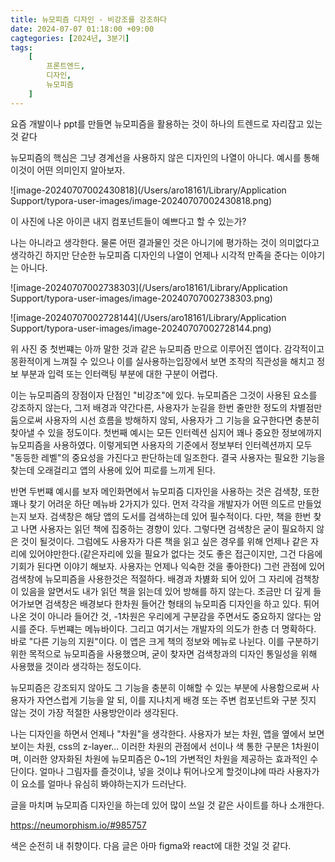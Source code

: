 ```yaml
---
title: 뉴모피즘 디자인 - 비강조를 강조하다
date: 2024-07-07 01:18:00 +09:00
cagtegories: [2024년, 3분기]
tags:
    [
        프론트엔드,
        디자인,
        뉴모피즘
    ]
---
```


요즘  개발이나 ppt를 만들면 뉴모피즘을 활용하는 것이 하나의 트렌드로 자리잡고 있는 것 같다

뉴모피즘의 핵심은 그냥 경계선을 사용하지 않은 디자인의 나열이 아니다. 예시를 통해 이것이 어떤 의미인지 알아보자.

![image-20240707002430818](/Users/aro18161/Library/Application Support/typora-user-images/image-20240707002430818.png)

이 사진에 나온 아이콘 내지 컴포넌트들이 예쁘다고 할 수 있는가?

나는 아니라고 생각한다. 물론 어떤 결과물인 것은 아니기에 평가하는 것이 의미없다고 생각하긴 하지만 단순한 뉴모피즘 디자인의 나열이 언제나 시각적 만족을 준다는 이야기는 아니다.

![image-20240707002738303](/Users/aro18161/Library/Application Support/typora-user-images/image-20240707002738303.png)

![image-20240707002728144](/Users/aro18161/Library/Application Support/typora-user-images/image-20240707002728144.png)

위 사진 중 첫번쨰는 아까 말한 것과 같은 뉴모피즘 만으로 이루어진 앱이다. 감각적이고 몽환적이게 느껴질 수 있으나 이를 실사용하는입장에서 보면 조작의 직관성을 해치고 정보 부분과 입력 또는 인터랙팅 부분에 대한 구분이 어렵다.

이는 뉴모피즘의  장점이자 단점인 "비강조"에 있다. 뉴모피즘은 그것이 사용된 요소를 강조하지 않는다, 그저 배경과 약간다른, 사용자가 눈길을 한번 줄만한 정도의 차별점만 둠으로써 사용자의 시선 흐름을 방해하지 않되, 사용자가 그 기능을 요구한다면 충분히 찾아낼 수 있을 정도이다. 첫번째 예시는 모든 인터렉션 심지어 꽤나 중요한 정보에까지 뉴모피즘을 사용하였다. 이렇게되면 사용자의 기준에서 정보부터 인터렉션까지 모두 "동등한 레벨"의 중요성을 가진다고 판단하는데 일조한다. 결국 사용자는 필요한 기능을 찾는데 오래걸리고 앱의 사용에 있어 피로를 느끼게 된다.

반면 두번쨰 예시를 보자 메인화면에서 뉴모피즘 디자인을 사용하는 것은 검색창, 또한 꽤나 찾기 어려운 하단 메뉴바 2가지가 있다. 먼저 각각을 개발자가 어떤 의도르 만들었는지 보자. 검색창은 해당 앱의 도서를 검색하는데 있어 필수적이다. 다만, 책을 한번 찾고 나면 사용자는 읽던 책에 집중하는 경향이 있다. 그렇다면 검색창은 굳이 필요하지 않은 것이 될것이다. 그럼에도 사용자가 다른 책을 읽고 싶은 경우를 위해 언제나 같은 자리에 있어야만한다.(같은자리에 있을 필요가 없다는 것도 좋은 접근이지만, 그건 다음에 기회가 된다면 이야기 해보자. 사용자는 언제나 익숙한 것을 좋아한다) 그런 관점에 있어 검색창에 뉴모피즘을 사용한것은 적절하다. 배경과 차볋화 되어 있어 그 자리에 검책창이 있음을 알면서도 내가 읽던 책을 읽는데 있어 방해를 하지 않는다. 조금만 더 깊게 들어가보면 검색창은 배경보다 한차원 들어간 형태의 뉴모피즘 디자인을 하고 있다. 튀어나온 것이 아니라 들어간 것, -1차원은 우리에게 구분감을 주면서도 중요하지 않다는 암시를 준다. 두번쨰는 메뉴바이다. 그리고 여기서는 개발자의 의도가 한층 더 명확하다. 바로 "다른 기능의 지원"이다. 이 앱은 크게 책의 정보와 메뉴로 나뉜다. 이를 구분하기 위한 목적으로 뉴모피즘을 사용했으며, 굳이 찾자면 검색창과의 디자인 통일성을 위해 사용했을 것이라 생각하는 정도이다.

뉴모피즘은 강조되지 않아도 그 기능을 충분히 이해할 수 있는 부분에 사용함으로써 사용자가 자연스럽게 기능을 알 되, 이를 지나치게 배경 또는 주변 컴포넌트와 구분 짓지 않는 것이 가장  적절한 사용방안이라 생각된다.

나는 디자인을 하면서 언제나 "차원"을 생각한다. 사용자가 보는 차원, 앱을 옆에서 보면 보이는 차원, css의 z-layer...
이러한 차원의 관점에서 선이나 색 통한 구분은 1차원이며, 이러한 양자화된 차원에 뉴모피즘은 0~1의 가변적인 차원을 제공하는 효과적인 수단이다. 얼마나 그림자를 즐것이냐, 넣을 것이냐 튀어나오게 할것이냐에 따라 사용자가 이 요소를 얼마나 유심히 봐야하는지가 드러난다.

글을 마치며 뉴모피즘 디자인을 하는데 있어 많이 쓰일 것 같은 사이트를 하나 소개한다.

https://neumorphism.io/#985757

색은 순전히 내 취향이다. 다음 글은 아마 figma와 react에 대한 것일 것 같다.